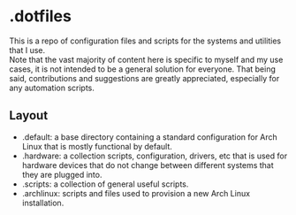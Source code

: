 # .dotfiles
This is a repo of configuration files and scripts for the systems and utilities that I use.  
Note that the vast majority of content here is specific to myself and my use cases, it is not intended to be a general solution for everyone. That being said, contributions and suggestions are greatly appreciated, especially for any automation scripts.

## Layout
- .default: a base directory containing a standard configuration for Arch Linux that is mostly functional by default.
- .hardware: a collection scripts, configuration, drivers, etc that is used for hardware devices that do not change between different systems that they are plugged into.
- .scripts: a collection of general useful scripts.
- .archlinux: scripts and files used to provision a new Arch Linux installation.
